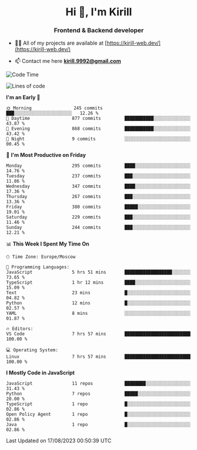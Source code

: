 <h1 align="center">Hi 👋, I'm Kirill</h1>
<h3 align="center">Frontend & Backend developer</h3>

- 👨‍💻 All of my projects are available at [https://kirill-web.dev/](https://kirill-web.dev/)

- 📫 Contact me here **kirill.9992@gmail.com**











<!--START_SECTION:waka-->
![Code Time](http://img.shields.io/badge/Code%20Time-1%2C394%20hrs%2024%20mins-blue)

![Lines of code](https://img.shields.io/badge/From%20Hello%20World%20I%27ve%20Written-3.0%20million%20lines%20of%20code-blue)

**I'm an Early 🐤** 

```text
🌞 Morning                245 commits         ███░░░░░░░░░░░░░░░░░░░░░░   12.26 % 
🌆 Daytime                877 commits         ███████████░░░░░░░░░░░░░░   43.87 % 
🌃 Evening                868 commits         ███████████░░░░░░░░░░░░░░   43.42 % 
🌙 Night                  9 commits           ░░░░░░░░░░░░░░░░░░░░░░░░░   00.45 % 
```
📅 **I'm Most Productive on Friday** 

```text
Monday                   295 commits         ████░░░░░░░░░░░░░░░░░░░░░   14.76 % 
Tuesday                  237 commits         ███░░░░░░░░░░░░░░░░░░░░░░   11.86 % 
Wednesday                347 commits         ████░░░░░░░░░░░░░░░░░░░░░   17.36 % 
Thursday                 267 commits         ███░░░░░░░░░░░░░░░░░░░░░░   13.36 % 
Friday                   380 commits         █████░░░░░░░░░░░░░░░░░░░░   19.01 % 
Saturday                 229 commits         ███░░░░░░░░░░░░░░░░░░░░░░   11.46 % 
Sunday                   244 commits         ███░░░░░░░░░░░░░░░░░░░░░░   12.21 % 
```


📊 **This Week I Spent My Time On** 

```text
🕑︎ Time Zone: Europe/Moscow

💬 Programming Languages: 
JavaScript               5 hrs 51 mins       ██████████████████░░░░░░░   73.65 % 
TypeScript               1 hr 12 mins        ████░░░░░░░░░░░░░░░░░░░░░   15.09 % 
Text                     23 mins             █░░░░░░░░░░░░░░░░░░░░░░░░   04.82 % 
Python                   12 mins             █░░░░░░░░░░░░░░░░░░░░░░░░   02.57 % 
YAML                     8 mins              ░░░░░░░░░░░░░░░░░░░░░░░░░   01.87 % 

🔥 Editors: 
VS Code                  7 hrs 57 mins       █████████████████████████   100.00 % 

💻 Operating System: 
Linux                    7 hrs 57 mins       █████████████████████████   100.00 % 
```

**I Mostly Code in JavaScript** 

```text
JavaScript               11 repos            ████████░░░░░░░░░░░░░░░░░   31.43 % 
Python                   7 repos             █████░░░░░░░░░░░░░░░░░░░░   20.00 % 
TypeScript               1 repo              █░░░░░░░░░░░░░░░░░░░░░░░░   02.86 % 
Open Policy Agent        1 repo              █░░░░░░░░░░░░░░░░░░░░░░░░   02.86 % 
Java                     1 repo              █░░░░░░░░░░░░░░░░░░░░░░░░   02.86 % 
```




 Last Updated on 17/08/2023 00:50:39 UTC
<!--END_SECTION:waka-->
